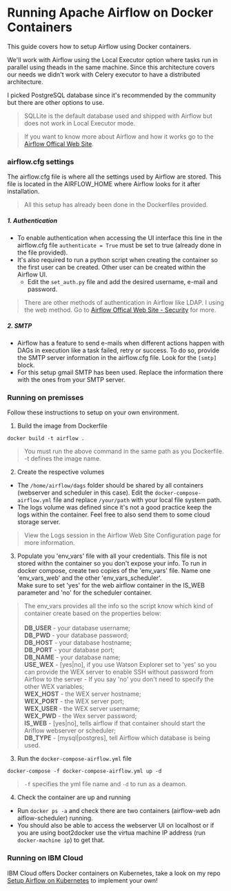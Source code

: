 # Running Apache Airflow on Docker Containers

This guide covers how to setup Airflow using Docker containers.

We'll work with Airflow using the Local Executor option where tasks run in parallel using theads in the same machine. Since this architecture covers our needs we didn't work with Celery executor to have a distributed architecture.

I picked PostgreSQL database since it's recommended by the community but there are other options to use.
> SQLLite is the default database used and shipped with Airflow but does not work in Local Executor mode.

> If you want to know more about Airflow and how it works go to the [Airflow Offical Web Site](https://airflow.incubator.apache.org/).

### airflow.cfg settings
The airflow.cfg file is where all the settings used by Airflow are stored. This file is located in the AIRFLOW_HOME where Airflow looks for it after installation.
> All this setup has already been done in the Dockerfiles provided.

##### 1. Authentication
* To enable authentication when accessing the UI interface this line in the airflow.cfg file `authenticate = True` must be set to true (already done in the file provided).
* It's also required to run a python script when creating the container so the first user can be created. Other user can be created within the Airflow UI.
  * Edit the `set_auth.py` file and add the desired username, e-mail and password.
> There are other methods of authentication in Airflow like LDAP. I using the web method. Go to [Airflow Offical Web Site - Security](https://airflow.incubator.apache.org/security.html) for more.

##### 2. SMTP
* Airflow has a feature to send e-mails when different actions happen with DAGs in execution like a task failed, retry or success. To do so, provide the SMTP server information in the airflow.cfg file. Look for the `[smtp]` block.
* For this setup gmail SMTP has been used. Replace the information there with the ones from your SMTP server.


### Running on premisses
Follow these instructions to setup on your own environment.

1. Build the image from Dockerfile
```
docker build -t airflow .
```
> You must run the above command in the same path as you Dockerfile.
> -t defines the image name.

2. Create the respective volumes
* The `/home/airflow/dags` folder should be shared by all containers (webserver and scheduler in this case). Edit the `docker-compose-airflow.yml` file and replace `/your/path` with your local file system path.
* The logs volume was defined since it's not a good practice keep the logs within the container. Feel free to also send them to some cloud storage server.
>View the Logs session in the Airflow Web Site Configuration page for more information.

3. Populate you 'env_vars' file with all your credentials. This file is not stored withn the container so you don't expose your info. To run in docker compose, create two copies of the 'env_vars' file. Name one 'env_vars_web' and the other 'env_vars_scheduler'. <BR>Make sure to set 'yes' for the web airflow container in the IS_WEB parameter and 'no' for the scheduler container.
>The env_vars provides all the info so the script know which kind of container create based on the properties below:
<BR><BR>**DB_USER** - your database username;
<BR>**DB_PWD** - your database password;
<BR>**DB_HOST** - your database hostname;
<BR>**DB_PORT** - your database port;
<BR>**DB_NAME** - your database name;
<BR>**USE_WEX** - [yes|no], if you use Watson Explorer set to 'yes' so you can provide the WEX server to enable SSH without password from Airflow to the server - If you say 'no' you don't need to specify the other WEX variables;
<BR>**WEX_HOST** - the WEX server hostname;
<BR>**WEX_PORT** - the WEX server port;
<BR>**WEX_USER** - the WEX server username;
<BR>**WEX_PWD** - the Wex server password;
<BR>**IS_WEB** - [yes|no], tells airflow if that container should start the Ariflow webserver or scheduler;
<BR>**DB_TYPE** - [mysql|postgres], tell Airflow which database is being used.

3. Run the `docker-compose-airflow.yml` file
```
docker-compose -f docker-compose-airflow.yml up -d
```
> `-f` specifies the yml file name and `-d` to run as a deamon.

4. Check the container are up and running
* Run `docker ps -a` and check there are two containers (airflow-web adn aiflow-scheduler) running.
* You should also be able to access the webserver UI on localhost or if you are using boot2docker use the virtua machine IP address (run `docker-machine ip`) to get that.

### Running on IBM Cloud

IBM Cloud offers Docker containers on Kubernetes, take a look on my repo [Setup Airflow on Kubernetes](https://github.com/brunocfnba/Kubernetes-Airflow) to implement your own!
